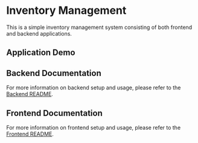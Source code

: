 # Inventory Management

This is a simple inventory management system consisting of both frontend and backend applications.

## Application Demo

## Backend Documentation

For more information on backend setup and usage, please refer to the [Backend README](/crinitis-assg-backend/README.md).

## Frontend Documentation

For more information on frontend setup and usage, please refer to the [Frontend README](/crinitis-assg-frontend/README.md).
